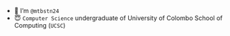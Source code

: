 - 👋 I’m `@mtbstn24` 
- 😇 `Computer Science` undergraduate of University of Colombo School of Computing (`UCSC`)

